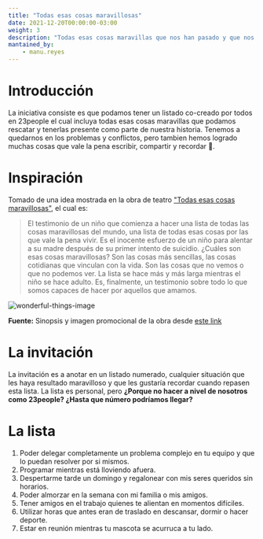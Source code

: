 ```yaml
---
title: "Todas esas cosas maravillosas"
date: 2021-12-20T00:00:00-03:00
weight: 3
description: "Todas esas cosas maravillas que nos han pasado y que nos gustaría recordar"
mantained_by:
    - manu.reyes
---
```


# Introducción

La iniciativa consiste es que podamos tener un listado co-creado por todos en 23people el cual incluya todas esas cosas maravillas que podamos rescatar y tenerlas presente como parte de nuestra historia. Tenemos a quedarnos en los problemas y conflictos, pero tambien hemos logrado muchas cosas que vale la pena escribir, compartir y recordar 🤗.

# Inspiración

Tomado de una idea mostrada en la obra de teatro ["Todas esas cosas maravillosas"](https://redsalasdeteatro.cl/eventos/todas-esas-cosas-maravillosas/), el cual es:

> El testimonio de un niño que comienza a hacer una lista de todas las cosas maravillosas del mundo, una lista de todas esas cosas por las que vale la pena vivir. Es el inocente esfuerzo de un niño para alentar a su madre después de su primer intento de suicidio. ¿Cuáles son esas cosas maravillosas? Son las cosas más sencillas, las cosas cotidianas que vinculan con la vida. Son las cosas que no vemos o que no podemos ver. La lista se hace más y más larga mientras el niño se hace adulto. Es, finalmente, un testimonio sobre todo lo que somos capaces de hacer por aquellos que amamos.

![wonderful-things-image](../wonderfull-things.jpeg)

**Fuente:** Sinopsis y imagen promocional de la obra desde [este link](https://redsalasdeteatro.cl/eventos/todas-esas-cosas-maravillosas/)

# La invitación

La invitación es a anotar en un listado numerado, cualquier situación que les haya resultado maravilloso y que les gustaría recordar cuando repasen esta lista. La lista es personal, pero **¿Porque no hacer a nivel de nosotros como 23people? ¿Hasta que número podríamos llegar?**

# La lista

1. Poder delegar completamente un problema complejo en tu equipo y que lo puedan resolver por si mismos.
2. Programar mientras está lloviendo afuera.
3. Despertarme tarde un domingo y regalonear con mis seres queridos sin horarios.
4. Poder almorzar en la semana con mi familia o mis amigos.
5. Tener amigos en el trabajo quienes te alientan en momentos difíciles.
6. Utilizar horas que antes eran de traslado en descansar, dormir o hacer deporte.
7. Estar en reunión mientras tu mascota se acurruca a tu lado.
